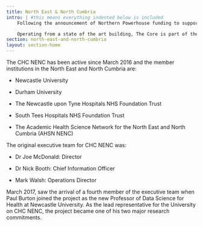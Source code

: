 ```yaml
---
title: North East & North Cumbria
intro: | #this means everything indented below is included
    Following the announcement of Northern Powerhouse funding to support the Connected Health Cities (CHC) initiative early in 2016, a CHC was established in the North East and North Cumbria (CHC NENC).

    Operating from a state of the art building, The Core is part of the Science Central initiative in the heart of Newcastle upon Tyne.
section: north-east-and-north-cumbria
layout: section-home
---
```


The CHC NENC has been active since March 2016 and the member institutions in the North East and North Cumbria are:

- Newcastle University

- Durham University

- The Newcastle upon Tyne Hospitals NHS Foundation Trust

- South Tees Hospitals NHS Foundation Trust

- The Academic Health Science Network for the North East and North  Cumbria (AHSN NENC)

The original executive team for CHC NENC was:

- Dr Joe McDonald: Director

- Dr Nick Booth: Chief Information Officer

- Mark Walsh: Operations Director

March 2017, saw the arrival of a fourth member of the executive team when Paul Burton joined the project as the new Professor of Data Science for Health at Newcastle University. As the lead representative for the University on CHC NENC, the project became one of his two major research commitments.
